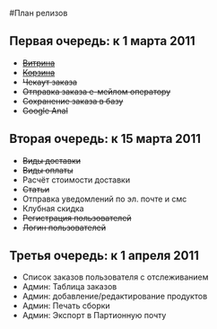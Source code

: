 #План релизов

## Первая очередь: к 1 марта 2011 ##
  * ~~[Витрина](ShowCase.md)~~
  * ~~[Корзина](ShoppingCart.md)~~
  * ~~Чекаут заказа~~
  * ~~Отправка заказа е-мейлом оператору~~
  * ~~Сохранение заказа в базу~~
  * ~~Google Anal~~

## Вторая очередь: к 15 марта 2011 ##
  * ~~Виды доставки~~
  * ~~Виды оплаты~~
  * Расчёт стоимости доставки
  * ~~Статьи~~
  * Отправка уведомлений по эл. почте и смс
  * Клубная скидка
  * ~~Регистрация пользователей~~
  * ~~Логин пользователей~~

## Третья очередь: к 1 апреля 2011 ##
  * Список заказов пользователя с отслеживанием
  * Админ: Таблица заказов
  * Админ: добавление/редактирование продуктов
  * Админ: Печать сборки
  * Админ: Экспорт в Партионную почту